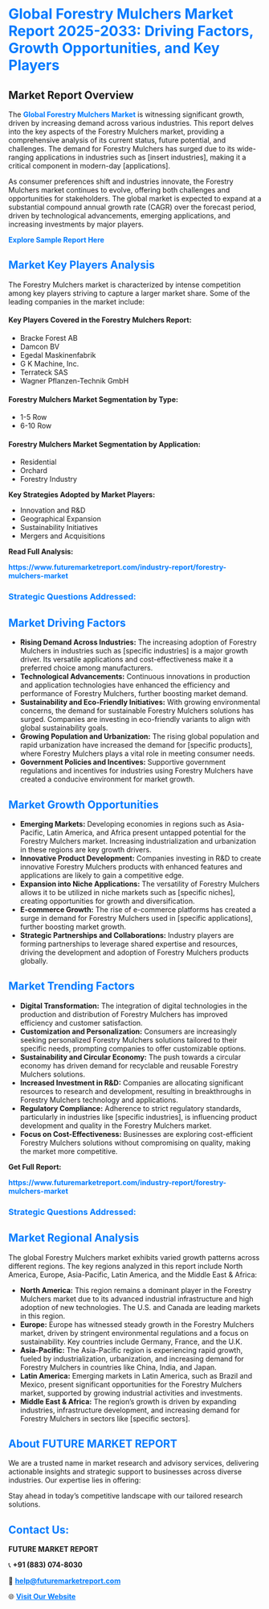 <h1 style="color: #007BFF;">Global Forestry Mulchers Market Report 2025-2033: Driving Factors, Growth Opportunities, and Key Players</h1>

<section id="overview">
<h2>Market Report Overview</h2>
<p>The <a href="https://www.futuremarketreport.com/industry-report/forestry-mulchers-market" style="color: #007BFF; text-decoration: none;"><strong>Global Forestry Mulchers Market</strong></a> is witnessing significant growth, driven by increasing demand across various industries. This report delves into the key aspects of the Forestry Mulchers market, providing a comprehensive analysis of its current status, future potential, and challenges. The demand for Forestry Mulchers has surged due to its wide-ranging applications in industries such as [insert industries], making it a critical component in modern-day [applications].</p>
<p>As consumer preferences shift and industries innovate, the Forestry Mulchers market continues to evolve, offering both challenges and opportunities for stakeholders. The global market is expected to expand at a substantial compound annual growth rate (CAGR) over the forecast period, driven by technological advancements, emerging applications, and increasing investments by major players.</p>
</section>

<section id="overview">
<p><a href="https://www.futuremarketreport.com/request-sample/reportId=36032" style="color: #007BFF; text-decoration: none;"><strong>Explore Sample Report Here</strong></a></p>
</section>

<section id="key-players">
<h2 style="color: #007BFF;">Market Key Players Analysis</h2>
<p>The Forestry Mulchers market is characterized by intense competition among key players striving to capture a larger market share. Some of the leading companies in the market include:</p>
<h4>Key Players Covered in the Forestry Mulchers Report:</h4>
<ul><li>Bracke Forest AB</li><li>Damcon BV</li><li>Egedal Maskinenfabrik</li><li>G K Machine, Inc.</li><li>Terrateck SAS</li><li>Wagner Pflanzen-Technik GmbH</li></ul>
<h4>Forestry Mulchers Market Segmentation by Type:</h4>
<ul><li>1-5 Row</li><li>6-10 Row</li></ul>

<h4>Forestry Mulchers Market Segmentation by Application:</h4>
<ul><li>Residential</li><li>Orchard</li><li>Forestry Industry</li></ul>
<p><strong>Key Strategies Adopted by Market Players:</strong></p>
<ul>
<li>Innovation and R&D</li>
<li>Geographical Expansion</li>
<li>Sustainability Initiatives</li>
<li>Mergers and Acquisitions</li>
</ul>
</section>

<section>
<p><strong>Read Full Analysis: </strong></p><a href="https://www.futuremarketreport.com/industry-report/forestry-mulchers-market" style="color: #007BFF; text-decoration: none;"><strong>https://www.futuremarketreport.com/industry-report/forestry-mulchers-market</strong></a>
<h3 style="color: #007BFF;">Strategic Questions Addressed:</h3>
</section>

<section id="driving-factors">
<h2 style="color: #007BFF;">Market Driving Factors</h2>
<ul>
<li><strong>Rising Demand Across Industries:</strong> The increasing adoption of Forestry Mulchers in industries such as [specific industries] is a major growth driver. Its versatile applications and cost-effectiveness make it a preferred choice among manufacturers.</li>
<li><strong>Technological Advancements:</strong> Continuous innovations in production and application technologies have enhanced the efficiency and performance of Forestry Mulchers, further boosting market demand.</li>
<li><strong>Sustainability and Eco-Friendly Initiatives:</strong> With growing environmental concerns, the demand for sustainable Forestry Mulchers solutions has surged. Companies are investing in eco-friendly variants to align with global sustainability goals.</li>
<li><strong>Growing Population and Urbanization:</strong> The rising global population and rapid urbanization have increased the demand for [specific products], where Forestry Mulchers plays a vital role in meeting consumer needs.</li>
<li><strong>Government Policies and Incentives:</strong> Supportive government regulations and incentives for industries using Forestry Mulchers have created a conducive environment for market growth.</li>
</ul>
</section>

<section id="growth-opportunities">
<h2 style="color: #007BFF;">Market Growth Opportunities</h2>
<ul>
<li><strong>Emerging Markets:</strong> Developing economies in regions such as Asia-Pacific, Latin America, and Africa present untapped potential for the Forestry Mulchers market. Increasing industrialization and urbanization in these regions are key growth drivers.</li>
<li><strong>Innovative Product Development:</strong> Companies investing in R&D to create innovative Forestry Mulchers products with enhanced features and applications are likely to gain a competitive edge.</li>
<li><strong>Expansion into Niche Applications:</strong> The versatility of Forestry Mulchers allows it to be utilized in niche markets such as [specific niches], creating opportunities for growth and diversification.</li>
<li><strong>E-commerce Growth:</strong> The rise of e-commerce platforms has created a surge in demand for Forestry Mulchers used in [specific applications], further boosting market growth.</li>
<li><strong>Strategic Partnerships and Collaborations:</strong> Industry players are forming partnerships to leverage shared expertise and resources, driving the development and adoption of Forestry Mulchers products globally.</li>
</ul>
</section>

<section id="trending-factors">
<h2 style="color: #007BFF;">Market Trending Factors</h2>
<ul>
<li><strong>Digital Transformation:</strong> The integration of digital technologies in the production and distribution of Forestry Mulchers has improved efficiency and customer satisfaction.</li>
<li><strong>Customization and Personalization:</strong> Consumers are increasingly seeking personalized Forestry Mulchers solutions tailored to their specific needs, prompting companies to offer customizable options.</li>
<li><strong>Sustainability and Circular Economy:</strong> The push towards a circular economy has driven demand for recyclable and reusable Forestry Mulchers solutions.</li>
<li><strong>Increased Investment in R&D:</strong> Companies are allocating significant resources to research and development, resulting in breakthroughs in Forestry Mulchers technology and applications.</li>
<li><strong>Regulatory Compliance:</strong> Adherence to strict regulatory standards, particularly in industries like [specific industries], is influencing product development and quality in the Forestry Mulchers market.</li>
<li><strong>Focus on Cost-Effectiveness:</strong> Businesses are exploring cost-efficient Forestry Mulchers solutions without compromising on quality, making the market more competitive.</li>
</ul>
</section>

<section>
<p><strong>Get Full Report: </strong></p><a href="https://www.futuremarketreport.com/industry-report/forestry-mulchers-market" style="color: #007BFF; text-decoration: none;"><strong>https://www.futuremarketreport.com/industry-report/forestry-mulchers-market</strong></a>
<h3 style="color: #007BFF;">Strategic Questions Addressed:</h3>
</section>


<section id="regional-analysis">
<h2 style="color: #007BFF;">Market Regional Analysis</h2>
<p>The global Forestry Mulchers market exhibits varied growth patterns across different regions. The key regions analyzed in this report include North America, Europe, Asia-Pacific, Latin America, and the Middle East & Africa:</p>
<ul>
<li><strong>North America:</strong> This region remains a dominant player in the Forestry Mulchers market due to its advanced industrial infrastructure and high adoption of new technologies. The U.S. and Canada are leading markets in this region.</li>
<li><strong>Europe:</strong> Europe has witnessed steady growth in the Forestry Mulchers market, driven by stringent environmental regulations and a focus on sustainability. Key countries include Germany, France, and the U.K.</li>
<li><strong>Asia-Pacific:</strong> The Asia-Pacific region is experiencing rapid growth, fueled by industrialization, urbanization, and increasing demand for Forestry Mulchers in countries like China, India, and Japan.</li>
<li><strong>Latin America:</strong> Emerging markets in Latin America, such as Brazil and Mexico, present significant opportunities for the Forestry Mulchers market, supported by growing industrial activities and investments.</li>
<li><strong>Middle East & Africa:</strong> The region’s growth is driven by expanding industries, infrastructure development, and increasing demand for Forestry Mulchers in sectors like [specific sectors].</li>
</ul>
</section>

<footer>
<h2 style="color: #007BFF;">About FUTURE MARKET REPORT</h2>
<p>We are a trusted name in market research and advisory services, delivering actionable insights and strategic support to businesses across diverse industries. Our expertise lies in offering:</p>

<p>Stay ahead in today’s competitive landscape with our tailored research solutions.</p>

<h2 style="color: #007BFF;">Contact Us:</h2>
<p><strong>FUTURE MARKET REPORT</strong></p>
<p>📞 <strong>+91 (883) 074-8030</strong></p>
<p>📧 <strong><a href="mailto:help@futuremarketreport.com" style="color: #007BFF;">help@futuremarketreport.com</a></strong></p>
<p>🌐 <strong><a href="https://www.futuremarketreport.com/" style="color: #007BFF;">Visit Our Website</a></strong></p>
</footer>
